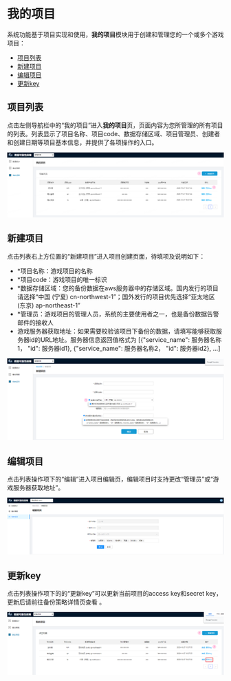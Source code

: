 # 我的项目

 系统功能基于项目实现和使用，**我的项目**模块用于创建和管理您的一个或多个游戏项目：

- [项目列表](#项目列表)
- [新建项目](#新建项目)
- [编辑项目](#编辑项目)
- [更新key](#更新key)

## 项目列表

点击左侧导航栏中的“我的项目”进入**我的项目**页，页面内容为您所管理的所有项目的列表。列表显示了项目名称、项目code、数据存储区域、项目管理员、创建者和创建日期等项目基本信息，并提供了各项操作的入口。

![image-20201215152007802](../data-reliability-doc-masterdocsimg/image-20201215152007802.png)

## 新建项目

点击列表右上方位置的“新建项目”进入项目创建页面，待填项及说明如下：

- *项目名称：游戏项目的名称
- *项目code：游戏项目的唯一标识
- *数据存储区域：您的备份数据在aws服务器中的存储区域。国内发行的项目请选择“中国 (宁夏) cn-northwest-1”；国外发行的项目优先选择“亚太地区 (东京) ap-northeast-1”
- *管理员：游戏项目的管理人员，系统的主要使用者之一，也是备份数据告警邮件的接收人
- 游戏服务器获取地址：如果需要校验该项目下备份的数据，请填写能够获取服务器id的URL地址。服务器信息返回值格式为 [{"service_name": 服务器名称1， "id":  服务器id1}, {"service_name": 服务器名称2， "id":  服务器id2}, ...]

![image-20201214153759157](../data-reliability-doc-masterdocsimg/image-20201214153759157.png)

## 编辑项目

点击列表操作项下的“编辑”进入项目编辑页，编辑项目时支持更改“管理员”或“游戏服务器获取地址”。

![image-20201214202049086](../data-reliability-doc-masterdocsimg/image-20201214202049086.png)

## 更新key

点击列表操作项下的的“更新key”可以更新当前项目的access key和secret key， 更新后请前往备份策略详情页查看 。

![image-20201214202110561](../data-reliability-doc-masterdocsimg/image-20201214202110561.png)